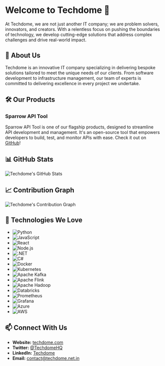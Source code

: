 # Welcome to Techdome 👋

At Techdome, we are not just another IT company; we are problem solvers, innovators, and creators. With a relentless focus on pushing the boundaries of technology, we develop cutting-edge solutions that address complex challenges and drive real-world impact.

## 🚀 About Us

Techdome is an innovative IT company specializing in delivering bespoke solutions tailored to meet the unique needs of our clients. From software development to infrastructure management, our team of experts is committed to delivering excellence in every project we undertake.

## 🛠️ Our Products

### Sparrow API Tool

Sparrow API Tool is one of our flagship products, designed to streamline API development and management. It's an open-source tool that empowers developers to build, test, and monitor APIs with ease. Check it out on [GitHub](https://github.com/sparrowapp-dev/sparrow-app)!

## 📊 GitHub Stats

![Techdome's GitHub Stats](https://github-readme-stats.vercel.app/api?username=Techdome&show_icons=true&theme=dark)

## 📈 Contribution Graph

![Techdome's Contribution Graph](https://activity-graph.herokuapp.com/graph?username=Techdome&theme=rogue)

## 🔧 Technologies We Love

- ![Python](https://www.python.org/static/img/python-logo.png)
- ![JavaScript](https://upload.wikimedia.org/wikipedia/commons/6/6a/JavaScript-logo.png)
- ![React](https://upload.wikimedia.org/wikipedia/commons/a/a7/React-icon.svg)
- ![Node.js](https://upload.wikimedia.org/wikipedia/commons/d/d9/Node.js_logo.svg)
- ![.NET](https://upload.wikimedia.org/wikipedia/commons/a/a3/.NET_Logo.svg)
- ![C#](https://upload.wikimedia.org/wikipedia/commons/7/7a/C_Sharp_logo.svg)
- ![Docker](https://upload.wikimedia.org/wikipedia/commons/4/4e/Docker_%28container_engine%29_logo.svg)
- ![Kubernetes](https://upload.wikimedia.org/wikipedia/commons/6/67/Kubernetes_logo.svg)
- ![Apache Kafka](https://upload.wikimedia.org/wikipedia/commons/0/05/Apache_kafka.svg)
- ![Apache Flink](https://upload.wikimedia.org/wikipedia/commons/b/b5/Apache_Flink_logo.svg)
- ![Apache Hadoop](https://upload.wikimedia.org/wikipedia/commons/0/0e/Hadoop_logo.svg)
- ![Databricks](https://upload.wikimedia.org/wikipedia/commons/3/38/Databricks_Logo.png)
- ![Prometheus](https://upload.wikimedia.org/wikipedia/commons/3/38/Prometheus_software_logo.svg)
- ![Grafana](https://upload.wikimedia.org/wikipedia/commons/0/0d/Grafana_Logo_Large.png)
- ![Azure](https://upload.wikimedia.org/wikipedia/commons/a/a8/Microsoft_Azure_Logo.svg)
- ![AWS](https://upload.wikimedia.org/wikipedia/commons/9/93/Amazon_Web_Services_Logo.svg)

## 📫 Connect With Us

- **Website:** [techdome.com](https://techdome.io/)
- **Twitter:** [@TechdomeHQ](https://twitter.com/techdomesolves)
- **LinkedIn:** [Techdome](https://www.linkedin.com/company/techdome-solutions/)
- **Email:** contact@techdome.net.in
